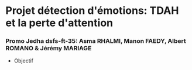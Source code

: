 # Projet détection d'émotions: TDAH et la perte d'attention

### Promo Jedha dsfs-ft-35: Asma RHALMI, Manon FAEDY, Albert ROMANO & Jérémy MARIAGE

* Objectif